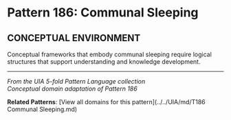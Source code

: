 # Pattern 186: Communal Sleeping

## CONCEPTUAL ENVIRONMENT

Conceptual frameworks that embody communal sleeping require logical structures that support understanding and knowledge development.

---

*From the UIA 5-fold Pattern Language collection*  
*Conceptual domain adaptation of Pattern 186*

**Related Patterns**: [View all domains for this pattern](../../UIA/md/T186 Communal Sleeping.md)